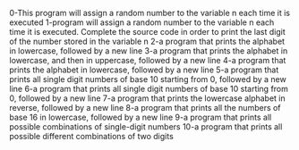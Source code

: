 0-This program will assign a random number to the variable n each time it is executed
1-program will assign a random number to the variable n each time it is executed. Complete the source code in order to print the last digit of the number stored in the variable n
2-a program that prints the alphabet in lowercase, followed by a new line
3-a program that prints the alphabet in lowercase, and then in uppercase, followed by a new line
4-a program that prints the alphabet in lowercase, followed by a new line
5-a program that prints all single digit numbers of base 10 starting from 0, followed by a new line
6-a program that prints all single digit numbers of base 10 starting from 0, followed by a new line
7-a program that prints the lowercase alphabet in reverse, followed by a new line
8-a program that prints all the numbers of base 16 in lowercase, followed by a new line
9-a program that prints all possible combinations of single-digit numbers
10-a program that prints all possible different combinations of two digits
